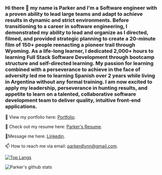 ### Hi there 👋 my name is Parker and I'm a Software engineer with a proven ability to lead large teams and adapt to achieve results in dynamic and strict environments. Before transitioning to a career in software engineering, I demonstrated my ability to lead and organize as I directed, filmed, and provided strategic planning to create a 20-minute film of 150+ people reenacting a pioneer trail through Wyoming. As a life-long learner, I dedicated 2,000+ hours to learning Full Stack Software Development through bootcamp structure and self-directed learning. My passion for learning combined with a perseverance to achieve in the face of adversity led me to learning Spanish over 2 years while living in Argentina without any formal training. I am now excited to apply my leadership, perseverance in hunting results, and appetite to learn on a talented, collaborative software development team to deliver quality, intuitive front-end applications.

📔 View my portfolio here: [Portfolio](www.parkerdlynn.com).

📝 Check out my resume here: [Parker's Resume](https://docs.google.com/document/d/1H_GwdHIlaeo3HlhCLsjqwyQQgdKRn3OIsEK5Jn8i8Lo/edit?usp=sharing).

💬Message me here: [Linkedin](https://www.linkedin.com/in/parkerdlynn/).

📫 How to reach me via email: [parkerdlynn@gmail.com](mailto:parkerdlynn@gmail.com).

[![Top Langs](https://github-readme-stats.vercel.app/api/top-langs/?username=RicoButtonPusher&layout=compact)](https://github.com/RicoButtonPusher/github-readme-stats)

![Parker's github stats](https://github-readme-stats.vercel.app/api?username=RicoButtonPusher&show_icons=true&theme=dark)

<!--
**RicoButtonPusher/RicoButtonPusher** is a ✨ _special_ ✨ repository because its `README.md` (this file) appears on your GitHub profile.

Here are some ideas to get you started:

- 🔭 I’m currently working on ...
- 🌱 I’m currently learning ...
- 👯 I’m looking to collaborate on ...
- 🤔 I’m looking for help with ...
- 💬 Ask me about ...
- 📫 How to reach me: ...
- 😄 Pronouns: ...
- ⚡ Fun fact: ...
-->
